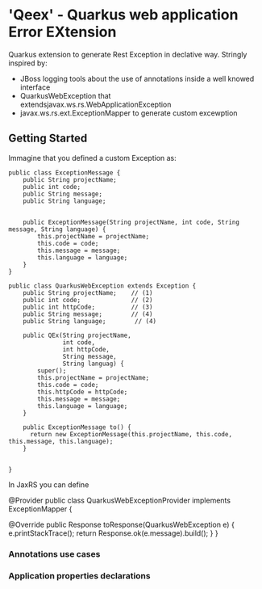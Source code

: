 # 'Qeex' - Quarkus web application Error EXtension 

Quarkus extension to generate Rest Exception in declative way. Stringly inspired by:
- JBoss logging tools about the use of annotations inside a well knowed interface
-  QuarkusWebException that extendsjavax.ws.rs.WebApplicationException
- javax.ws.rs.ext.ExceptionMapper to generate custom excewption 

## Getting Started

Immagine that you defined a custom Exception as:

```
public class ExceptionMessage {
    public String projectName;
    public int code;
    public String message;
    public String language;


    public ExceptionMessage(String projectName, int code, String message, String language) {
        this.projectName = projectName;
        this.code = code;
        this.message = message;
        this.language = language;
    }
}
```

```
public class QuarkusWebException extends Exception {
    public String projectName;    // (1)
    public int code;              // (2)
    public int httpCode;          // (3)
    public String message;        // (4)
    public String language;        // (4)

    public QEx(String projectName,
               int code,
               int httpCode,
               String message,
               String languag) {
        super();
        this.projectName = projectName;
        this.code = code;
        this.httpCode = httpCode;
        this.message = message;
        this.language = language;
    }
    
    public ExceptionMessage to() {
      return new ExceptionMessage(this.projectName, this.code, this.message, this.language);
    }


}
```



In JaxRS you can define

@Provider
public class QuarkusWebExceptionProvider implements ExceptionMapper<QuarkusWebException> {

  @Override
  public Response toResponse(QuarkusWebException e) {
    e.printStackTrace();
    return Response.ok(e.message).build();
  }
}

### Annotations use cases

### Application properties declarations





